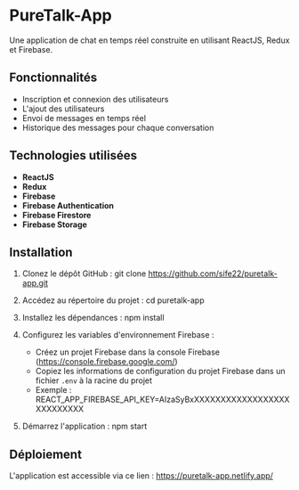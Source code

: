 # PureTalk-App
Une application de chat en temps réel construite en utilisant ReactJS, Redux et Firebase.

## Fonctionnalités
- Inscription et connexion des utilisateurs
- L'ajout des utilisateurs
- Envoi de messages en temps réel
- Historique des messages pour chaque conversation

## Technologies utilisées
- **ReactJS** 
- **Redux**
- **Firebase**
- **Firebase Authentication**
- **Firebase Firestore**
- **Firebase Storage**

## Installation
1. Clonez le dépôt GitHub :
   git clone https://github.com/sife22/puretalk-app.git

2. Accédez au répertoire du projet :
   cd puretalk-app

3. Installez les dépendances :
   npm install

4. Configurez les variables d'environnement Firebase :
   - Créez un projet Firebase dans la console Firebase (https://console.firebase.google.com/)
   - Copiez les informations de configuration du projet Firebase dans un fichier `.env` à la racine du projet
   - Exemple :
     REACT_APP_FIREBASE_API_KEY=AIzaSyBxXXXXXXXXXXXXXXXXXXXXXXXXXXX

5. Démarrez l'application :
   npm start

## Déploiement
L'application est accessible via ce lien : https://puretalk-app.netlify.app/